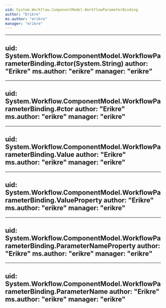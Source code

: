```yaml
---
uid: System.Workflow.ComponentModel.WorkflowParameterBinding
author: "Erikre"
ms.author: "erikre"
manager: "erikre"
---
```


---
uid: System.Workflow.ComponentModel.WorkflowParameterBinding.#ctor(System.String)
author: "Erikre"
ms.author: "erikre"
manager: "erikre"
---

---
uid: System.Workflow.ComponentModel.WorkflowParameterBinding.#ctor
author: "Erikre"
ms.author: "erikre"
manager: "erikre"
---

---
uid: System.Workflow.ComponentModel.WorkflowParameterBinding.Value
author: "Erikre"
ms.author: "erikre"
manager: "erikre"
---

---
uid: System.Workflow.ComponentModel.WorkflowParameterBinding.ValueProperty
author: "Erikre"
ms.author: "erikre"
manager: "erikre"
---

---
uid: System.Workflow.ComponentModel.WorkflowParameterBinding.ParameterNameProperty
author: "Erikre"
ms.author: "erikre"
manager: "erikre"
---

---
uid: System.Workflow.ComponentModel.WorkflowParameterBinding.ParameterName
author: "Erikre"
ms.author: "erikre"
manager: "erikre"
---
